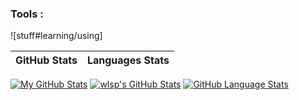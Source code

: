
###  Tools  :

![stuff#learning/using]

GitHub Stats | Languages Stats
------------ | -------------
[![My GitHub Stats](https://github-readme-stats.vercel.app/api/?username=wlsp&count_private=true&theme=tokyonight&showicons=true&layout=compact)]()
[![wlsp's GitHub Stats](https://github-readme-stats.vercel.app/api/top-langs/?username=wlsp&langs_count=5&theme=tokyonight&layout=compact)]()
[![GitHub Language Stats](https://github-readme-stats.vercel.app/api/top-langs/?username=wlsp&langs_count=5&theme=tokyonight&layout=compact)]()







<!--
**wlsp/wlsp** is a ✨ _special_ ✨ repository because its `README.md` (this file) appears on your GitHub profile.

Here are some ideas to get you started:


-->

